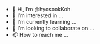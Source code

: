 - 👋 Hi, I’m @hyosookKoh
- 👀 I’m interested in ...
- 🌱 I’m currently learning ...
- 💞️ I’m looking to collaborate on ...
- 📫 How to reach me ...

<!---
hyosookKoh/hyosookKoh is a ✨ special ✨ repository because its `README.md` (this file) appears on your GitHub profile.
You can click the Preview link to take a look at your changes.
--->
